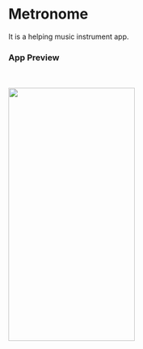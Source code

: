 # Metronome
It is a helping music instrument app.
<h3>App Preview</h3> 
</br></br><img src="https://user-images.githubusercontent.com/66179464/118475972-8f8faf80-b72a-11eb-8f82-7e2af4fe2c03.jpg" width="250" height="500" /><br/>
